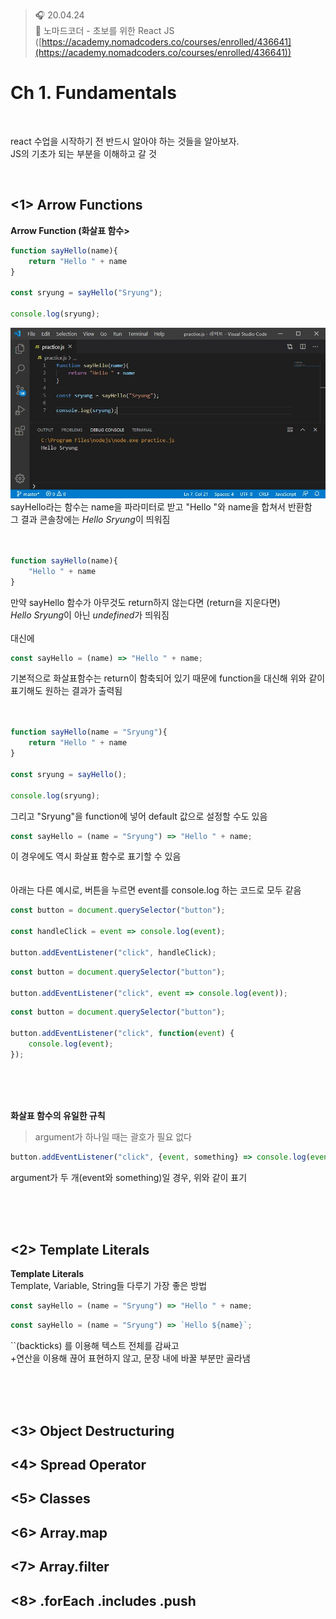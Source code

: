 ﻿> 🎧 20.04.24 <br>
> 🧩 노마드코더 - 초보를 위한 React JS ([https://academy.nomadcoders.co/courses/enrolled/436641](https://academy.nomadcoders.co/courses/enrolled/436641))

# Ch 1. Fundamentals

<br>

react 수업을 시작하기 전 반드시 알아야 하는 것들을 알아보자.<br>
JS의 기초가 되는 부분을 이해하고 갈 것<br>

<br>

## <1> Arrow Functions


**Arrow Function (화살표 함수>**<br>
```javascript
function sayHello(name){
	return "Hello " + name
}

const sryung = sayHello("Sryung");

console.log(sryung);
```
![ch1_01](./img2/ch1_01.JPG)<br>
sayHello라는 함수는 name을 파라미터로 받고 "Hello "와 name을 합쳐서 반환함<br>
그 결과 콘솔창에는 *Hello Sryung*이 띄워짐<br>
<br>
<br>
```javascript
function sayHello(name){
	"Hello " + name
}
```
만약 sayHello 함수가 아무것도 return하지 않는다면 (return을 지운다면)<br>
*Hello Sryung*이 아닌 *undefined*가 띄워짐<br>
<br>
대신에<br>
```javascript
const sayHello = (name) => "Hello " + name;
```
기본적으로 화살표함수는 return이 함축되어 있기 때문에 function을 대신해 위와 같이 표기해도 원하는 결과가 출력됨<br>
<br>
<br>
```javascript
function sayHello(name = "Sryung"){
	return "Hello " + name
}

const sryung = sayHello();

console.log(sryung);
```
그리고 "Sryung"을 function에 넣어 default 값으로 설정할 수도 있음<br>
```javascript
const sayHello = (name = "Sryung") => "Hello " + name;
```
이 경우에도 역시 화살표 함수로 표기할 수 있음<br>
<br>
<br>
아래는 다른 예시로,  버튼을 누르면 event를 console.log 하는 코드로 모두 같음<br>
```javascript
const button = document.querySelector("button");

const handleClick = event => console.log(event);

button.addEventListener("click", handleClick);
```
```javascript
const button = document.querySelector("button");

button.addEventListener("click", event => console.log(event));
```
```javascript
const button = document.querySelector("button");

button.addEventListener("click", function(event) {
	console.log(event);
});
```
<br>
<br>
<br>

**화살표 함수의 유일한 규칙**
> argument가 하나일 때는 괄호가 필요 없다

```javascript
button.addEventListener("click", {event, something} => console.log(event));
```
argument가 두 개(event와 something)일 경우, 위와 같이 표기<br>

<br><br><br>

## <2> Template Literals

**Template Literals** <br>
Template, Variable, String들 다루기 가장 좋은 방법<br>

```javascript
const sayHello = (name = "Sryung") => "Hello " + name;
```
```javascript
const sayHello = (name = "Sryung") => `Hello ${name}`;
```
``(backticks) 를 이용해 텍스트 전체를 감싸고<br>
+연산을 이용해 끊어 표현하지 않고, 문장 내에 바꿀 부분만 골라냄<br>
  
<br><br><br>

## <3> Object Destructuring

## <4> Spread Operator

## <5> Classes

## <6> Array.map

## <7> Array.filter

## <8> .forEach .includes .push
